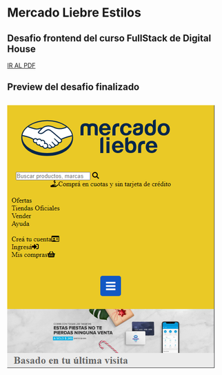 # Mercado Liebre Estilos

## Desafio frontend del curso FullStack de Digital House

<a href="https://github.com/Kaiael24/Mercado_Liebre-Estilos/blob/master/Desafio/MercadoLiebre_II.pdf">IR AL PDF</a>

<h2>Preview del desafio finalizado<h2>

<img src="https://github.com/Kaiael24/Mercado_Liebre-Estilos/blob/master/public/images/desafio.png">
